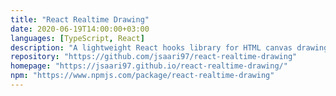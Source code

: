 ```yaml
---
title: "React Realtime Drawing"
date: 2020-06-19T14:00:00+03:00
languages: [TypeScript, React]
description: "A lightweight React hooks library for HTML canvas drawing and spectation, in real-time."
repository: "https://github.com/jsaari97/react-realtime-drawing"
homepage: "https://jsaari97.github.io/react-realtime-drawing/"
npm: "https://www.npmjs.com/package/react-realtime-drawing"
---
```

